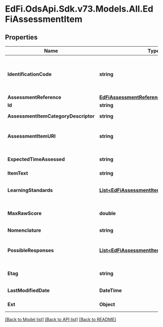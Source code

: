 # EdFi.OdsApi.Sdk.v73.Models.All.EdFiAssessmentItem

## Properties

Name | Type | Description | Notes
------------ | ------------- | ------------- | -------------
**IdentificationCode** | **string** | A unique number or alphanumeric code assigned to a space, room, site, building, individual, organization, program, or institution by a school, school system, state, or other agency or entity. | 
**AssessmentReference** | [**EdFiAssessmentReference**](EdFiAssessmentReference.md) |  | 
**Id** | **string** |  | [optional] 
**AssessmentItemCategoryDescriptor** | **string** | Category or type of the assessment item. | [optional] 
**AssessmentItemURI** | **string** | The URI (typical a URL) pointing to the entry in an assessment item bank, which describes this content item. | [optional] 
**ExpectedTimeAssessed** | **string** | The duration allotted for the assessment item expressed in minutes. | [optional] 
**ItemText** | **string** | The text of the item. | [optional] 
**LearningStandards** | [**List&lt;EdFiAssessmentItemLearningStandard&gt;**](EdFiAssessmentItemLearningStandard.md) | An unordered collection of assessmentItemLearningStandards. Learning standard tested by this item. | [optional] 
**MaxRawScore** | **double** | The maximum raw score achievable across all assessment items that are correct and scored at the maximum. | [optional] 
**Nomenclature** | **string** | Reflects the specific nomenclature used for assessment item. | [optional] 
**PossibleResponses** | [**List&lt;EdFiAssessmentItemPossibleResponse&gt;**](EdFiAssessmentItemPossibleResponse.md) | An unordered collection of assessmentItemPossibleResponses. A possible response to an assessment item. | [optional] 
**Etag** | **string** | A unique system-generated value that identifies the version of the resource. | [optional] 
**LastModifiedDate** | **DateTime** | The date and time the resource was last modified. | [optional] 
**Ext** | **Object** | Extensions to the AssessmentItem entity. | [optional] 

[[Back to Model list]](../../README.md#documentation-for-models) [[Back to API list]](../../README.md#documentation-for-api-endpoints) [[Back to README]](../../README.md)

